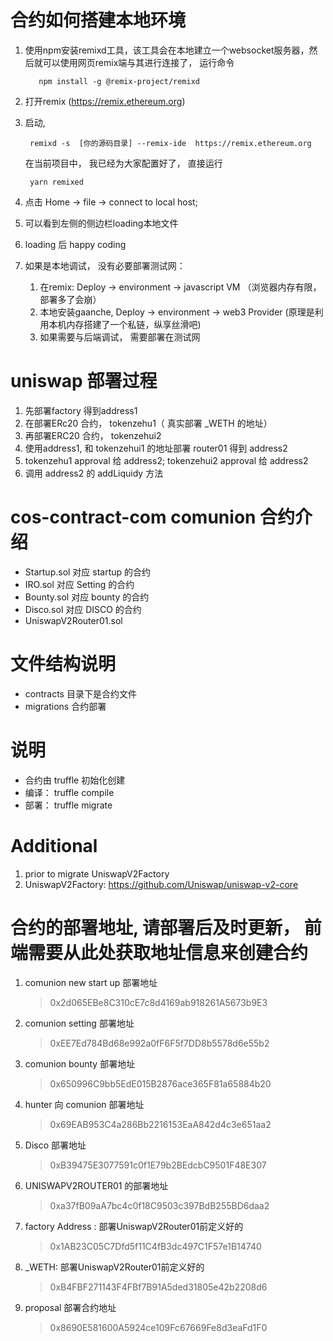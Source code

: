 <!--
 * @Author: Zehui
 * @Date: 2020-07-11 23:56:36
 * @LastEditTime : 2021-06-17 22:23:38
 * @LastEditors  : Please set LastEditors
 * @Description: readme
 * @FilePath: \cos-contract-com\README.md
-->


# 合约如何搭建本地环境
1. 使用npm安装remixd工具，该工具会在本地建立一个websocket服务器，然后就可以使用网页remix端与其进行连接了， 运行命令
    ```
       npm install -g @remix-project/remixd
    ```
2. 打开remix (https://remix.ethereum.org)
3. 启动,
   ```
    remixd -s  [你的源码目录] --remix-ide  https://remix.ethereum.org
   ```
   在当前项目中， 我已经为大家配置好了， 直接运行
   ```
    yarn remixed
   ```

4. 点击 Home -> file -> connect to local host;
5. 可以看到左侧的侧边栏loading本地文件
6. loading 后 happy coding
7. 如果是本地调试， 没有必要部署测试网：
    1. 在remix: Deploy -> environment -> javascript VM （浏览器内存有限， 部署多了会崩）
    2. 本地安装gaanche,  Deploy -> environment -> web3 Provider (原理是利用本机内存搭建了一个私链，纵享丝滑吧)
    3. 如果需要与后端调试， 需要部署在测试网
    
# uniswap 部署过程
1. 先部署factory 得到address1
2. 在部署ERc20 合约， tokenzehu1（ 真实部署  _WETH  的地址）
3. 再部署ERC20 合约， tokenzehui2
4. 使用address1, 和 tokenzehui1 的地址部署 router01 得到 address2
5. tokenzehu1 approval 给 address2;  tokenzehui2 approval 给  address2
6. 调用 address2 的 addLiquidy 方法

# cos-contract-com comunion 合约介绍

- Startup.sol 对应 startup 的合约
- IRO.sol 对应 Setting 的合约
- Bounty.sol 对应 bounty 的合约
- Disco.sol 对应 DISCO 的合约
- UniswapV2Router01.sol

# 文件结构说明

- contracts 目录下是合约文件
- migrations 合约部署

# 说明

- 合约由 truffle 初始化创建
- 编译： truffle compile
- 部署： truffle migrate

# Additional
1. prior to migrate UniswapV2Factory 
2. UniswapV2Factory: https://github.com/Uniswap/uniswap-v2-core


# 合约的部署地址, 请部署后及时更新， 前端需要从此处获取地址信息来创建合约 
1. comunion new start up 部署地址
   
   >  0x2d065EBe8C310cE7c8d4169ab918261A5673b9E3
   
2. comunion setting 部署地址

   >0xEE7Ed784Bd68e992a0fF6F5f7DD8b5578d6e55b2

3. comunion bounty 部署地址

   >0x650996C9bb5EdE015B2876ace365F81a65884b20

4. hunter 向 comunion 部署地址

   >0x69EAB953C4a286Bb2216153EaA842d4c3e651aa2

5. Disco 部署地址

   >0xB39475E3077591c0f1E79b2BEdcbC9501F48E307

6. UNISWAPV2ROUTER01 的部署地址

   >0xa37fB09aA7bc4c0f18C9503c397BdB255BD6daa2

7. factory Address : 部署UniswapV2Router01前定义好的

   >0x1AB23C05C7Dfd5f11C4fB3dc497C1F57e1B14740

8. _WETH: 部署UniswapV2Router01前定义好的

   >0xB4FBF271143F4FBf7B91A5ded31805e42b2208d6

9. proposal 部署合约地址

   >0x8690E581600A5924ce109Fc67669Fe8d3eaFd1F0

   

